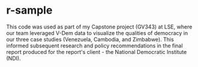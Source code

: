 # r-sample

This code was used as part of my Capstone project (GV343) at LSE, where our team leveraged V-Dem data to visualize the qualities of democracy in our three case studies (Venezuela, Cambodia, and Zimbabwe). This informed subsequent research and policy recommendations in the final report produced for the report's client - the National Democratic Institute (NDI).
